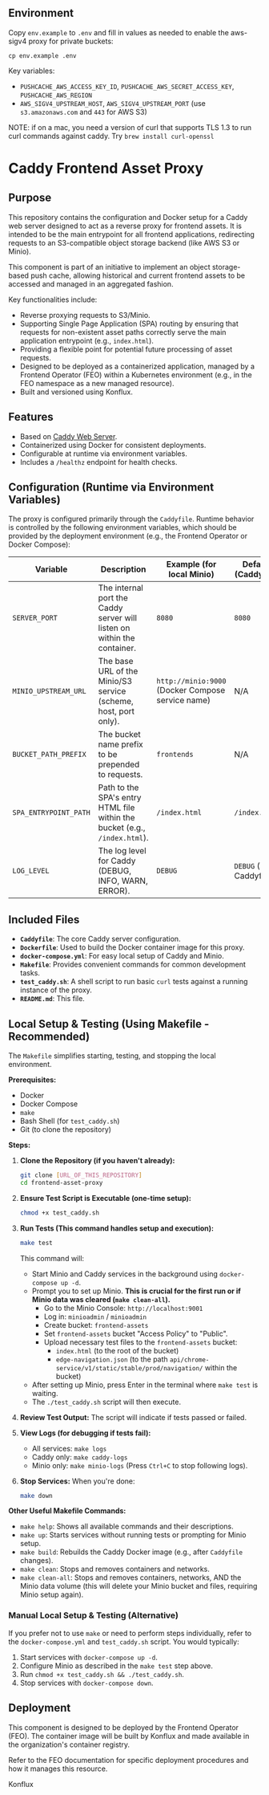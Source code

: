 ## Environment

Copy `env.example` to `.env` and fill in values as needed to enable the aws-sigv4 proxy for private buckets:

```
cp env.example .env
```

Key variables:
- `PUSHCACHE_AWS_ACCESS_KEY_ID`, `PUSHCACHE_AWS_SECRET_ACCESS_KEY`, `PUSHCACHE_AWS_REGION`
- `AWS_SIGV4_UPSTREAM_HOST`, `AWS_SIGV4_UPSTREAM_PORT` (use `s3.amazonaws.com` and `443` for AWS S3)

NOTE: if on a mac, you need a version of curl that supports TLS 1.3 to run curl commands against caddy. Try `brew install curl-openssl`
# Caddy Frontend Asset Proxy

## Purpose

This repository contains the configuration and Docker setup for a Caddy web server designed to act as a reverse proxy for frontend assets. It is intended to be the main entrypoint for all frontend applications, redirecting requests to an S3-compatible object storage backend (like AWS S3 or Minio).

This component is part of an initiative to implement an object storage-based push cache, allowing historical and current frontend assets to be accessed and managed in an aggregated fashion.

Key functionalities include:
* Reverse proxying requests to S3/Minio.
* Supporting Single Page Application (SPA) routing by ensuring that requests for non-existent asset paths correctly serve the main application entrypoint (e.g., `index.html`).
* Providing a flexible point for potential future processing of asset requests.
* Designed to be deployed as a containerized application, managed by a Frontend Operator (FEO) within a Kubernetes environment (e.g., in the FEO namespace as a new managed resource).
* Built and versioned using Konflux.

## Features

* Based on [Caddy Web Server](https://caddyserver.com/).
* Containerized using Docker for consistent deployments.
* Configurable at runtime via environment variables.
* Includes a `/healthz` endpoint for health checks.

## Configuration (Runtime via Environment Variables)

The proxy is configured primarily through the `Caddyfile`. Runtime behavior is controlled by the following environment variables, which should be provided by the deployment environment (e.g., the Frontend Operator or Docker Compose):

| Variable                | Description                                                                    | Example (for local Minio)                    | Default (Caddyfile) | Required |
| ----------------------- | ------------------------------------------------------------------------------ | -------------------------------------------- | ------------------- | -------- |
| `SERVER_PORT`           | The internal port the Caddy server will listen on within the container.        | `8080`                                       | `8080`              | No       |
| `MINIO_UPSTREAM_URL`    | The base URL of the Minio/S3 service (scheme, host, port only).                | `http://minio:9000` (Docker Compose service name) | N/A                 | Yes      |
| `BUCKET_PATH_PREFIX`    | The bucket name prefix to be prepended to requests. | `frontends`                           | N/A                 | Yes      |
| `SPA_ENTRYPOINT_PATH`   | Path to the SPA's entry HTML file within the bucket (e.g., `/index.html`).     | `/index.html`                                | `/index.html`       | No       |
| `LOG_LEVEL`             | The log level for Caddy (DEBUG, INFO, WARN, ERROR).                      | `DEBUG`                                      | `DEBUG` (in Caddyfile) | No       |

## Included Files

* **`Caddyfile`**: The core Caddy server configuration.
* **`Dockerfile`**: Used to build the Docker container image for this proxy.
* **`docker-compose.yml`**: For easy local setup of Caddy and Minio.
* **`Makefile`**: Provides convenient commands for common development tasks.
* **`test_caddy.sh`**: A shell script to run basic `curl` tests against a running instance of the proxy.
* **`README.md`**: This file.

## Local Setup & Testing (Using Makefile - Recommended)

The `Makefile` simplifies starting, testing, and stopping the local environment.

**Prerequisites:**
* Docker
* Docker Compose
* `make`
* Bash Shell (for `test_caddy.sh`)
* Git (to clone the repository)

**Steps:**

1.  **Clone the Repository (if you haven't already):**
    ```bash
    git clone [URL_OF_THIS_REPOSITORY]
    cd frontend-asset-proxy
    ```

2.  **Ensure Test Script is Executable (one-time setup):**
    ```bash
    chmod +x test_caddy.sh
    ```

3.  **Run Tests (This command handles setup and execution):**
    ```bash
    make test
    ```
    This command will:
    * Start Minio and Caddy services in the background using `docker-compose up -d`.
    * Prompt you to set up Minio. **This is crucial for the first run or if Minio data was cleared (`make clean-all`).**
        * Go to the Minio Console: `http://localhost:9001`
        * Log in: `minioadmin` / `minioadmin`
        * Create bucket: `frontend-assets`
        * Set `frontend-assets` bucket "Access Policy" to "Public".
        * Upload necessary test files to the `frontend-assets` bucket:
            * `index.html` (to the root of the bucket)
            * `edge-navigation.json` (to the path `api/chrome-service/v1/static/stable/prod/navigation/` within the bucket)
    * After setting up Minio, press Enter in the terminal where `make test` is waiting.
    * The `./test_caddy.sh` script will then execute.

4.  **Review Test Output:**
    The script will indicate if tests passed or failed.

5.  **View Logs (for debugging if tests fail):**
    * All services: `make logs`
    * Caddy only: `make caddy-logs`
    * Minio only: `make minio-logs`
    (Press `Ctrl+C` to stop following logs).

6.  **Stop Services:**
    When you're done:
    ```bash
    make down
    ```

**Other Useful Makefile Commands:**
* `make help`: Shows all available commands and their descriptions.
* `make up`: Starts services without running tests or prompting for Minio setup.
* `make build`: Rebuilds the Caddy Docker image (e.g., after `Caddyfile` changes).
* `make clean`: Stops and removes containers and networks.
* `make clean-all`: Stops and removes containers, networks, AND the Minio data volume (this will delete your Minio bucket and files, requiring Minio setup again).

### Manual Local Setup & Testing (Alternative)

If you prefer not to use `make` or need to perform steps individually, refer to the `docker-compose.yml` and `test_caddy.sh` script. You would typically:
1.  Start services with `docker-compose up -d`.
2.  Configure Minio as described in the `make test` step above.
3.  Run `chmod +x test_caddy.sh && ./test_caddy.sh`.
4.  Stop services with `docker-compose down`.

## Deployment

This component is designed to be deployed by the Frontend Operator (FEO). The container image will be built by Konflux and made available in the organization's container registry.

Refer to the FEO documentation for specific deployment procedures and how it manages this resource.

Konflux
